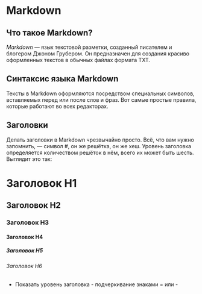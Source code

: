 # Markdown

## Что такое Markdown?
*Markdown* — язык текстовой разметки, созданный писателем и блогером Джоном Грубером. Он предназначен для создания красиво оформленных текстов в обычных файлах формата TXT.

## Синтаксис языка Markdown
Тексты в Markdown оформляются посредством специальных символов, вставляемых перед или после слов и фраз. Вот самые простые правила, которые работают во всех редакторах.

## Заголовки
Делать заголовки в Markdown чрезвычайно просто. Всё, что вам нужно запомнить, — символ #, он же решётка, он же хеш. Уровень заголовка определяется количеством решёток в нём, всего их может быть шесть. Выглядит это так:

# Заголовок H1
## Заголовок H2
### Заголовок H3
#### Заголовок H4
##### Заголовок H5
###### Заголовок H6

* Показать уровень заголовка - подчеркивание знаками = или -
